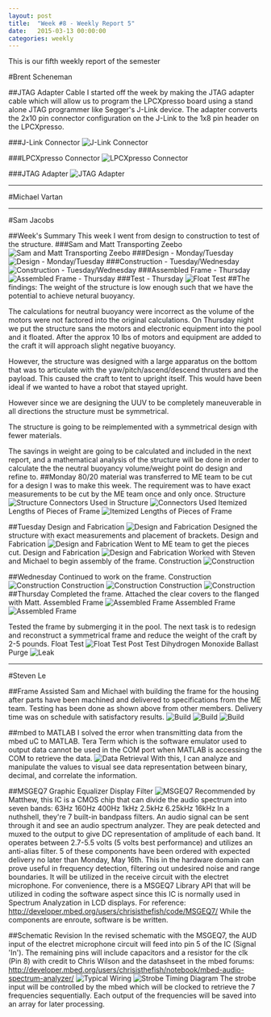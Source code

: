 ```yaml
---
layout: post
title:  "Week #8 - Weekly Report 5"
date:   2015-03-13 00:00:00
categories: weekly
---
```


This is our fifth weekly report of the semester

#Brent Scheneman

##JTAG Adapter Cable
I started off the week by making the JTAG adapter cable which will allow us to program the LPCXpresso board using a stand alone JTAG programmer like Segger's J-Link device. The adapter converts the 2x10 pin connector configuration on the J-Link to the 1x8 pin header on the LPCXpresso.

###J-Link Connector
![J-Link Connector](/images/JLinkPinOut.png)

###LPCXpresso Connector
![LPCXpresso Connector](/images/LPCXpressoProgPin.png)

###JTAG Adapter
![JTAG Adapter](/images/JTAG_Adapter.png)

---

#Michael Vartan

---

#Sam Jacobs

##Week's Summary
This week I went from design to construction to test of the structure. 
###Sam and Matt Transporting Zeebo
![Sam and Matt Transporting Zeebo](/images/samAndMatt.png)
###Design - Monday/Tuesday
![Design - Monday/Tuesday](/images/zeebo_connectors.png)
###Construction - Tuesday/Wednesday
![Construction - Tuesday/Wednesday](/images/const1.png)
###Assembled Frame - Thursday
![Assembled Frame - Thursday](/images/built1.png)
###Test - Thursday
![Float Test](/images/floatingZeebo.png)
##The findings:
The weight of the structure is low enough such that we have the potential to achieve netural buoyancy.

The calculations for neutral buoyancy were incorrect as the volume of the motors were not factored into the original calculations. On Thursday night we put the structure sans the motors and electronic equipment into the pool and it floated. After the approx 10 lbs of motors and equipment are added to the craft it will approach slight negative buoyancy. 

However, the structure was designed with a large apparatus on the bottom that was to articulate with the yaw/pitch/ascend/descend thrusters and the payload. This caused the craft to tent to upright itself. This would have been ideal if we wanted to have a robot that stayed upright.

However since we are designing the UUV to be completely maneuverable in all directions the structure must be symmetrical.

The structure is going to be reimplemented with a symmetrical design with fewer materials. 

The savings in weight are going to be calculated and included in the next report, and a mathematical analysis of the structure will be done in order to calculate the the neutral buoyancy volume/weight point do design and refine to.
##Monday
80/20 material was transferred to ME team to be cut for a design I was to make this week. The requirement was to have exact measurements to be cut by the ME team once and only once.
Structure
![Structure](/images/zeeboStructure.png)
Connectors Used in Structure
![Connectors Used](/images/zeebo_connectors.png)
Itemized Lengths of Pieces of Frame
![Itemized Lengths of Pieces of Frame](/images/80_20_Lengths_Catalog.png)


##Tuesday
Design and Fabrication
![Design and Fabrication](/images/fab1.png)
Designed the structure with exact measurements and placement of brackets.
Design and Fabrication
![Design and Fabrication](/images/fab2.png)
Went to ME team to get the pieces cut.
Design and Fabrication
![Design and Fabrication](/images/fab3.png)
Worked with Steven and Michael to begin assembly of the frame.
Construction
![Construction](/images/const1.png)

##Wednesday
Continued to work on the frame.
Construction
![Construction](/images/const2.png)
Construction
![Construction](/images/const3.png)
Construction
![Construction](/images/const4.png)
##Thursday
Completed the frame. Attached the clear covers to the flanged with Matt.
Assembled Frame
![Assembled Frame](/images/built2.png)
Assembled Frame
![Assembled Frame](/images/built3.png)

Tested the frame by submerging it in the pool. The next task is to redesign and reconstruct a symmetrical frame and reduce the weight of the craft by 2-5 pounds.
Float Test
![Float Test](/images/floatingZeebo2.png)
Post Test Dihydrogen Monoxide Ballast Purge
![Leak](/images/leak.png)

---

#Steven Le

##Frame
Assisted Sam and Michael with building the frame for the housing after parts have been machined and delivered to specifications from the ME team.  Testing has been done as shown above from other members.  Delivery time was on schedule with satisfactory results.
![Build](/images/work1.png)
![Build](/images/work2.png)
![Build](/images/work3.png)

##mbed to MATLAB
I solved the error when transmitting data from the mbed uC to MATLAB.  Tera Term which is the software emulator used to output data cannot be used in the COM port when MATLAB is accessing the COM to retrieve the data.
![Data Retrieval](/images/am_MATLAB_test.png)
With this, I can analyze and manipulate the values to visual see data representation between binary, decimal, and correlate the information.

##MSGEQ7 Graphic Equalizer Display Filter
![MSGEQ7](/images/am_msgeq7_block.png)
Recommended by Matthew, this IC is a CMOS chip that can divide the audio spectrum into seven bands: 
63Hz
160Hz
400Hz
1kHz
2.5kHz
6.25kHz
16kHz
In a nuthshell, they're 7 built-in bandpass filters.  An audio signal can be sent through it and see an audio spectrum analyzer.  They are peak detected and muxed to the output to give DC representation of amplitude of each band.  It operates between 2.7-5.5 volts (5 volts best performance) and utilizes an anti-alias filter.  5 of these components have been ordered with expected delivery no later than Monday, May 16th.  This in the hardware domain can prove useful in frequency detection, filtering out undesired noise and range boundaries.  It will be utilized in the receive circuit with the electret microphone.
For convenience, there is a MSGEQ7 Library API that will be utilized in coding the software aspect since this IC is normally used in Spectrum Analyzation in LCD displays.
For reference:
http://developer.mbed.org/users/chrisisthefish/code/MSGEQ7/
While the components are enroute, software is be written.

##Schematic Revision
In the revised schematic with the MSGEQ7, the AUD input of the electret microphone circuit will feed into pin 5 of the IC (Signal 'In').  The remaining pins will include capacitors and a resistor for the clk (Pin 8) with credit to Chris Wilson and the datashseet in the mbed forums: http://developer.mbed.org/users/chrisisthefish/notebook/mbed-audio-spectrum-analyzer/
![Typical Wiring](/images/am_msgeq7.png)
![Strobe Timing Diagram](/images/am_strobe.png)
The strobe input will be controlled by the mbed which will be clocked to retrieve the 7 frequencies sequentially.  Each output of the frequencies will be saved into an array for later processing.